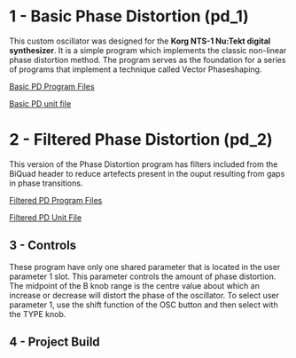 # 1 - Basic Phase Distortion (pd_1)

This custom oscillator was designed for the **Korg NTS-1 Nu:Tekt digital synthesizer**. It is a simple program which implements the classic non-linear phase distortion method. The program serves as the foundation for a series of programs that implement a technique called Vector Phaseshaping.

[Basic PD Program Files](https://github.com/GrahamJamesKeane/VPS/tree/main/Basic%20Phase%20Distortion/pd_1)

[Basic PD unit file](https://github.com/GrahamJamesKeane/VPS/blob/main/Basic%20Phase%20Distortion/pd_1/pd_1.ntkdigunit)

# 2 - Filtered Phase Distortion (pd_2)

This version of the Phase Distortion program has filters included from the BiQuad header to reduce artefects present in the ouput resulting from gaps in phase transitions.

[Filtered PD Program Files](https://github.com/GrahamJamesKeane/VPS/tree/main/Basic%20Phase%20Distortion/pd_2)

[Filtered PD Unit File](https://github.com/GrahamJamesKeane/VPS/blob/main/Basic%20Phase%20Distortion/pd_2/pd_2.ntkdigunit)

## 3 - Controls 
These program have only one shared parameter that is located in the user parameter 1 slot. This parameter controls the amount of phase distortion. The midpoint of the B knob range is the centre value about which an increase or decrease will distort the phase of the oscillator. To select user parameter 1, use the shift function of the OSC button and then select with the TYPE knob.

## 4 - Project Build
